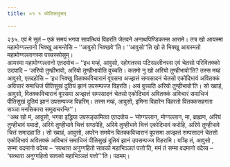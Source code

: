 ```yaml
---
title: ०१ १ कोलितसुत्तम्

---
```


२३५. एवं मे सुतं – एकं समयं भगवा सावत्थियं विहरति जेतवने अनाथपिण्डिकस्स आरामे। तत्र खो आयस्मा महामोग्गल्लानो भिक्खू आमन्तेसि – ‘‘आवुसो भिक्खवे’’ति। ‘‘आवुसो’’ति खो ते भिक्खू आयस्मतो महामोग्गल्लानस्स पच्चस्सोसुम्।  
आयस्मा महामोग्गल्लानो एतदवोच – ‘‘इध मय्हं, आवुसो, रहोगतस्स पटिसल्लीनस्स एवं चेतसो परिवितक्को उदपादि – ‘अरियो तुण्हीभावो, अरियो तुण्हीभावोति वुच्चति। कतमो नु खो अरियो तुण्हीभावो’ति? तस्स मय्हं आवुसो, एतदहोसि – ‘इध भिक्खु वितक्कविचारानं वूपसमा अज्झत्तं सम्पसादनं चेतसो एकोदिभावं अवितक्कं अविचारं समाधिजं पीतिसुखं दुतियं झानं उपसम्पज्ज विहरति। अयं वुच्चति अरियो तुण्हीभावो’ति। सो ख्वाहं, आवुसो, वितक्कविचारानं वूपसमा अज्झत्तं सम्पसादनं चेतसो एकोदिभावं अवितक्कं अविचारं समाधिजं पीतिसुखं दुतियं झानं उपसम्पज्ज विहरिम्। तस्स मय्हं, आवुसो, इमिना विहारेन विहरतो वितक्कसहगता सञ्ञा मनसिकारा समुदाचरन्ति’’।  
‘‘अथ खो मं, आवुसो, भगवा इद्धिया उपसङ्कमित्वा एतदवोच – ‘मोग्गल्लान, मोग्गल्लान, मा, ब्राह्मण, अरियं तुण्हीभावं पमादो, अरिये तुण्हीभावे चित्तं सण्ठपेहि, अरिये तुण्हीभावे चित्तं एकोदिभावं करोहि, अरिये तुण्हीभावे चित्तं समादहा’ति। सो ख्वाहं, आवुसो, अपरेन समयेन वितक्कविचारानं वूपसमा अज्झत्तं सम्पसादनं चेतसो एकोदिभावं अवितक्कं अविचारं समाधिजं पीतिसुखं दुतियं झानं उपसम्पज्ज विहरामि। यञ्हि तं, आवुसो , सम्मा वदमानो वदेय्य – ‘सत्थारा अनुग्गहितो सावको महाभिञ्ञतं पत्तो’ति, ममं तं सम्मा वदमानो वदेय्य – ‘सत्थारा अनुग्गहितो सावको महाभिञ्ञतं पत्तो’’’ति। पठमम्।  

